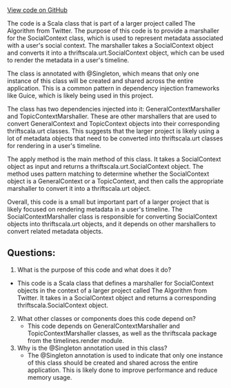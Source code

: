[View code on GitHub](https://github.com/misbahsy/the-algorithm/product-mixer/core/src/main/scala/com/twitter/product_mixer/core/functional_component/marshaller/response/urt/metadata/SocialContextMarshaller.scala)

The code is a Scala class that is part of a larger project called The Algorithm from Twitter. The purpose of this code is to provide a marshaller for the SocialContext class, which is used to represent metadata associated with a user's social context. The marshaller takes a SocialContext object and converts it into a thriftscala.urt.SocialContext object, which can be used to render the metadata in a user's timeline.

The class is annotated with @Singleton, which means that only one instance of this class will be created and shared across the entire application. This is a common pattern in dependency injection frameworks like Guice, which is likely being used in this project.

The class has two dependencies injected into it: GeneralContextMarshaller and TopicContextMarshaller. These are other marshallers that are used to convert GeneralContext and TopicContext objects into their corresponding thriftscala.urt classes. This suggests that the larger project is likely using a lot of metadata objects that need to be converted into thriftscala.urt classes for rendering in a user's timeline.

The apply method is the main method of this class. It takes a SocialContext object as input and returns a thriftscala.urt.SocialContext object. The method uses pattern matching to determine whether the SocialContext object is a GeneralContext or a TopicContext, and then calls the appropriate marshaller to convert it into a thriftscala.urt object.

Overall, this code is a small but important part of a larger project that is likely focused on rendering metadata in a user's timeline. The SocialContextMarshaller class is responsible for converting SocialContext objects into thriftscala.urt objects, and it depends on other marshallers to convert related metadata objects.
## Questions: 
 1. What is the purpose of this code and what does it do?
   - This code is a Scala class that defines a marshaller for SocialContext objects in the context of a larger project called The Algorithm from Twitter. It takes in a SocialContext object and returns a corresponding thriftscala.SocialContext object.
2. What other classes or components does this code depend on?
   - This code depends on GeneralContextMarshaller and TopicContextMarshaller classes, as well as the thriftscala package from the timelines.render module.
3. Why is the @Singleton annotation used in this class?
   - The @Singleton annotation is used to indicate that only one instance of this class should be created and shared across the entire application. This is likely done to improve performance and reduce memory usage.